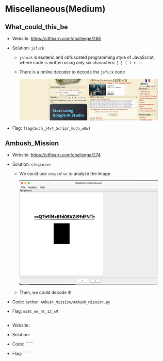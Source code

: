 # Miscellaneous(Medium)

## What_could_this_be

* Website: https://ctflearn.com/challenge/268

* Solution: ```jsfuck```

    * ```jsfuck``` is esoteric and obfuscated programming style of JavaScript, where code is written using only six characters: ```[ ] ( ) + !.```

    * There is a online decoder to decode the ```jsfuck``` code

        ![Jsfuck](What_could_this_be/1.png)

* Flag: ```flag{5uch_j4v4_5crip7_much_w0w}```

## Ambush_Mission

* Website: https://ctflearn.com/challenge/274

* Solution:  ```stegsolve```

    * We could use ```stegsolve``` to analyze the image 

        ![Ambush_Mission](Ambush_Mission/1.png)

    * Then, we could decode it!

* Code: ```python Ambush_Mission/Ambush_Mission.py```

* Flag: ```m3Et_me_4t_12_aM```

## 

* Website: 

* Solution:  

* Code: ``````

* Flag: ``````